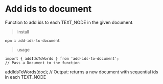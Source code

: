 # Add ids to document

Function to add ids to each TEXT_NODE in the given document.

> Install

    npm i add-ids-to-document

> usage

    import { addIdsToWords } from 'add-ids-to-document';
    // Pass a Document to the function
   addIdsToWords(doc);
    // Output: returns a new document with sequential ids in each TEXT_NODE
